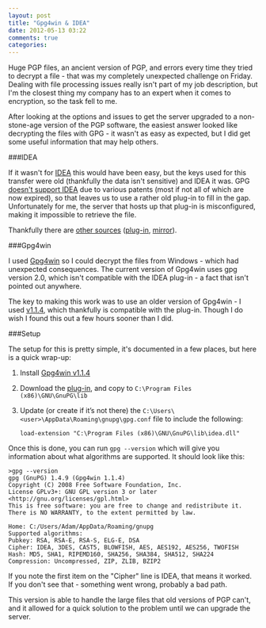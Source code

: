 ```yaml
---
layout: post
title: "Gpg4win & IDEA"
date: 2012-05-13 03:22
comments: true
categories: 
---
```


Huge PGP files, an ancient version of PGP, and errors every time they tried to decrypt a file - that was my completely unexpected challenge on Friday. Dealing with file processing issues really isn't part of my job description, but I'm the closest thing my company has to an expert when it comes to encryption, so the task fell to me.

After looking at the options and issues to get the server upgraded to a non-stone-age version of the PGP software, the easiest answer looked like decrypting the files with GPG - it wasn't as easy as expected, but I did get some useful information that may help others.

###IDEA

If it wasn't for [IDEA](http://en.wikipedia.org/wiki/International_Data_Encryption_Algorithm) this would have been easy, but the keys used for this transfer were old (thankfully the data isn't sensitive) and IDEA it was. GPG [doesn't support IDEA](http://www.gnupg.org/faq/why-not-idea.en.html) due to various patents (most if not all of which are now expired), so that leaves us to use a rather old plug-in to fill in the gap. Unfortunately for me, the server that hosts up that plug-in is misconfigured, making it impossible to retrieve the file.

Thankfully there are [other sources](http://www.spywarewarrior.com/uiuc/gpg-idea/gpg-idea.htm) ([plug-in](http://www.spywarewarrior.com/uiuc/gpg-idea/ideadll.zip), [mirror](http://adamcaudill.com/files/ideadll.zip)).

###Gpg4win

I used [Gpg4win](http://www.gpg4win.org/) so I could decrypt the files from Windows - which had unexpected consequences. The current version of Gpg4win uses gpg version 2.0, which isn't compatible with the IDEA plug-in - a fact that isn't pointed out anywhere.

The key to making this work was to use an older version of Gpg4win - I used [v1.1.4](http://files.gpg4win.org/gpg4win-1.1.4.exe), which thankfully is compatible with the plug-in. Though I do wish I found this out a few hours sooner than I did.

###Setup

The setup for this is pretty simple, it's documented in a few places, but here is a quick wrap-up:

1. Install [Gpg4win v1.1.4](http://files.gpg4win.org/gpg4win-1.1.4.exe)
2. Download the [plug-in](http://www.spywarewarrior.com/uiuc/gpg-idea/ideadll.zip), and copy to `C:\Program Files (x86)\GNU\GnuPG\lib`
3. Update (or create if it’s not there) the `C:\Users\<user>\AppData\Roaming\gnupg\gpg.conf` file to include the following:

	`load-extension "C:\Program Files (x86)\GNU\GnuPG\lib\idea.dll"`

Once this is done, you can run `gpg --version` which will give you information about what algorithms are supported. It should look like this:

	>gpg --version
	gpg (GnuPG) 1.4.9 (Gpg4win 1.1.4)
	Copyright (C) 2008 Free Software Foundation, Inc.
	License GPLv3+: GNU GPL version 3 or later <http://gnu.org/licenses/gpl.html>
	This is free software: you are free to change and redistribute it.
	There is NO WARRANTY, to the extent permitted by law.
	 
	Home: C:/Users/Adam/AppData/Roaming/gnupg
	Supported algorithms:
	Pubkey: RSA, RSA-E, RSA-S, ELG-E, DSA
	Cipher: IDEA, 3DES, CAST5, BLOWFISH, AES, AES192, AES256, TWOFISH
	Hash: MD5, SHA1, RIPEMD160, SHA256, SHA384, SHA512, SHA224
	Compression: Uncompressed, ZIP, ZLIB, BZIP2

If you note the first item on the "Cipher" line is IDEA, that means it worked. If you don't see that - something went wrong, probably a bad path.

This version is able to handle the large files that old versions of PGP can't, and it allowed for a quick solution to the problem until we can upgrade the server.
